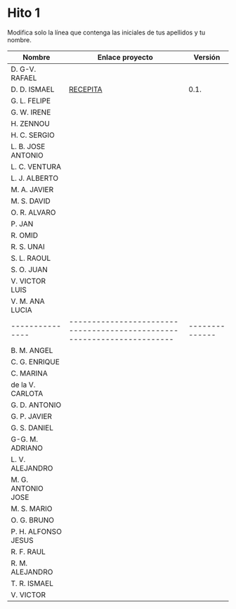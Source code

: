 # Hito 1

Modifica solo la línea que contenga las iniciales de tus apellidos y tu nombre.

| Nombre              | Enlace proyecto                                                         | Versión        |
| ------------------- | ----------------------------------------------------------------------- | -------------- |
| D. G-V. RAFAEL      | <!--enlace-->                                                           | <!--versión--> |
| D. D. ISMAEL        | [RECEPITA](https://github.com/MiixZ/CC-24-25.git)                       | 0.1.           |
| G. L. FELIPE        | <!--enlace-->                                                           | <!--versión--> |
| G. W. IRENE         | <!--enlace-->                                                           | <!--versión--> |
| H. ZENNOU           | <!--enlace-->                                                           | <!--versión--> |
| H. C. SERGIO        | <!--enlace-->                                                           | <!--versión--> |
| L. B. JOSE ANTONIO  | <!--enlace-->                                                           | <!--versión--> |
| L. C. VENTURA       | <!--enlace-->                                                           | <!--versión--> |
| L. J. ALBERTO       | <!--enlace-->                                                           | <!--versión--> |
| M. A. JAVIER        | <!--enlace-->                                                           | <!--versión--> |
| M. S. DAVID         | <!--enlace-->                                                           | <!--versión--> |
| O. R. ALVARO        | <!--enlace-->                                                           | <!--versión--> |
| P. JAN              | <!--enlace-->                                                           | <!--versión--> |
| R. OMID             | <!--enlace-->                                                           | <!--versión--> |
| R. S. UNAI          | <!--enlace-->                                                           | <!--versión--> |
| S. L. RAOUL         | <!--enlace-->                                                           | <!--versión--> |
| S. O. JUAN          | <!--enlace-->                                                           | <!--versión--> |
| V. VICTOR LUIS      | <!--enlace-->                                                           | <!--versión--> |
| V. M. ANA LUCIA     | <!--enlace-->                                                           | <!--versión--> |
| ---------------     | ----------------------------------------------------------------------- | -------------- |
| B. M. ANGEL         | <!--enlace-->                                                           | <!--versión--> |
| C. G. ENRIQUE       | <!--enlace-->                                                           | <!--versión--> |
| C. MARINA           | <!--enlace-->                                                           | <!--versión--> |
| de la V. CARLOTA    | <!--enlace-->                                                           | <!--versión--> |
| G. D. ANTONIO       | <!--enlace-->                                                           | <!--versión--> |
| G. P. JAVIER        | <!--enlace-->                                                           | <!--versión--> |
| G. S. DANIEL        | <!--enlace-->                                                           | <!--versión--> |
| G-G. M. ADRIANO     | <!--enlace-->                                                           | <!--versión--> |
| L. V. ALEJANDRO     | <!--enlace-->                                                           | <!--versión--> |
| M. G. ANTONIO JOSE  | <!--enlace-->                                                           | <!--versión--> |
| M. S. MARIO         | <!--enlace-->                                                           | <!--versión--> |
| O. G. BRUNO         | <!--enlace-->                                                           | <!--versión--> |
| P. H. ALFONSO JESUS | <!--enlace-->                                                           | <!--versión--> |
| R. F. RAUL          | <!--enlace-->                                                           | <!--versión--> |
| R. M. ALEJANDRO     | <!--enlace-->                                                           | <!--versión--> |
| T. R. ISMAEL        | <!--enlace-->                                                           | <!--versión--> |
| V. VICTOR           | <!--enlace-->                                                           | <!--versión--> |
